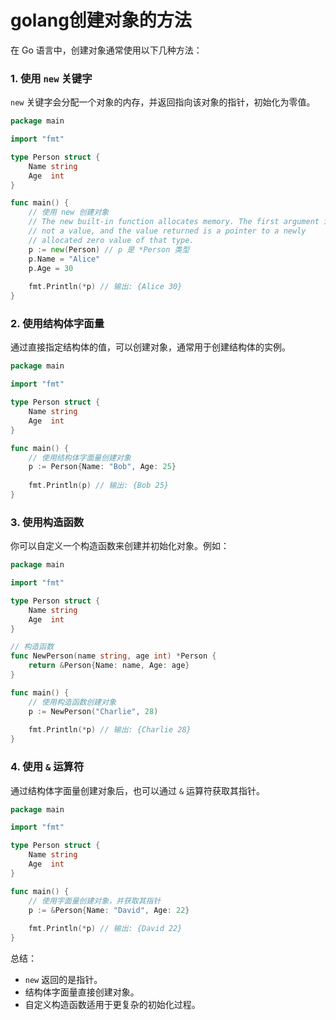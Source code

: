 # golang创建对象的方法

在 Go 语言中，创建对象通常使用以下几种方法：

### 1. 使用 `new` 关键字

`new` 关键字会分配一个对象的内存，并返回指向该对象的指针，初始化为零值。

```go
package main

import "fmt"

type Person struct {
    Name string
    Age  int
}

func main() {
    // 使用 new 创建对象
    // The new built-in function allocates memory. The first argument is a type,
	// not a value, and the value returned is a pointer to a newly
	// allocated zero value of that type.
    p := new(Person) // p 是 *Person 类型
    p.Name = "Alice"
    p.Age = 30
    
    fmt.Println(*p) // 输出: {Alice 30}
}
```

### 2. 使用结构体字面量

通过直接指定结构体的值，可以创建对象，通常用于创建结构体的实例。

```go
package main

import "fmt"

type Person struct {
    Name string
    Age  int
}

func main() {
    // 使用结构体字面量创建对象
    p := Person{Name: "Bob", Age: 25}
    
    fmt.Println(p) // 输出: {Bob 25}
}
```

### 3. 使用构造函数

你可以自定义一个构造函数来创建并初始化对象。例如：

```go
package main

import "fmt"

type Person struct {
    Name string
    Age  int
}

// 构造函数
func NewPerson(name string, age int) *Person {
    return &Person{Name: name, Age: age}
}

func main() {
    // 使用构造函数创建对象
    p := NewPerson("Charlie", 28)
    
    fmt.Println(*p) // 输出: {Charlie 28}
}
```

### 4. 使用 `&` 运算符

通过结构体字面量创建对象后，也可以通过 `&` 运算符获取其指针。

```go
package main

import "fmt"

type Person struct {
    Name string
    Age  int
}

func main() {
    // 使用字面量创建对象，并获取其指针
    p := &Person{Name: "David", Age: 22}
    
    fmt.Println(*p) // 输出: {David 22}
}
```

总结：

- `new` 返回的是指针。
- 结构体字面量直接创建对象。
- 自定义构造函数适用于更复杂的初始化过程。